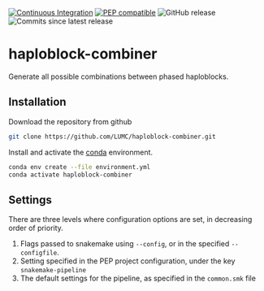 [![Continuous Integration](https://github.com/LUMC/haploblock-combiner/actions/workflows/ci.yml/badge.svg)](https://github.com/LUMC/haploblock-combiner/actions/workflows/ci.yml)
[![PEP compatible](http://pepkit.github.io/img/PEP-compatible-green.svg)](http://pepkit.github.io)
![GitHub release](https://img.shields.io/github/v/release/LUMC/haploblock-combiner)
![Commits since latest release](https://img.shields.io/github/commits-since/LUMC/haploblock-combiner/latest)

# haploblock-combiner
Generate all possible combinations between phased haploblocks.

## Installation
Download the repository from github
```bash
git clone https://github.com/LUMC/haploblock-combiner.git
```

Install and activate the
[conda](https://docs.conda.io/en/latest/miniconda.html)
environment.
```bash
conda env create --file environment.yml
conda activate haploblock-combiner
```

## Settings
There are three levels where configuration options are set, in decreasing order
of priority.
1. Flags passed to snakemake using `--config`, or in the specified
   `--configfile`.
2. Setting specified in the PEP project configuration, under the key
   `snakemake-pipeline`
3. The default settings for the pipeline, as specified in the `common.smk` file
